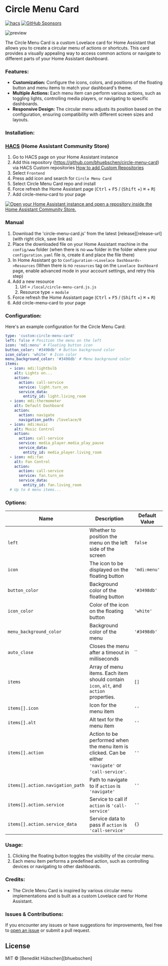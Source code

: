 # Circle Menu Card

[![hacs][hacs-image]][hacs-url]
[![GitHub Sponsors][gh-sponsors-image]][gh-sponsors-url]

![preview]

The Circle Menu Card is a custom Lovelace card for Home Assistant that allows you to create a circular menu of actions or shortcuts. This card provides a visually appealing way to access common actions or navigate to different parts of your Home Assistant dashboard.

### Features:
- **Customization:** Configure the icons, colors, and positions of the floating button and menu items to match your dashboard's theme.
- **Multiple Actions:** Each menu item can perform various actions, such as toggling lights, controlling media players, or navigating to specific dashboards.
- **Responsive Design:** The circular menu adjusts its position based on the configuration, ensuring compatibility with different screen sizes and layouts.

### Installation:

### [HACS](hacs) (Home Assistant Community Store)

1. Go to HACS page on your Home Assistant instance
1. Add this repository (https://github.com/bhuebschen/circle-menu-card) via HACS Custom repositories [How to add Custom Repositories](https://hacs.xyz/docs/faq/custom_repositories/)
1. Select `Frontend`
1. Press add icon and search for `Circle Menu Card`
1. Select Circle Menu Card repo and install
1. Force refresh the Home Assistant page (<kbd>Ctrl</kbd> + <kbd>F5</kbd> / (<kbd>Shift</kbd> +) <kbd>⌘</kbd> + <kbd>R</kbd>)
1. Add circle-menu-card to your page

[![Open your Home Assistant instance and open a repository inside the Home Assistant Community Store.](https://my.home-assistant.io/badges/hacs_repository.svg)](https://my.home-assistant.io/redirect/hacs_repository/?owner=bhuebschen&repository=circle-menu-card&category=plugin)

### Manual

1. Download the 'circle-menu-card.js' from the latest [release][release-url] (with right click, save link as)
1. Place the downloaded file on your Home Assistant machine in the `config/www` folder (when there is no `www` folder in the folder where your `configuration.yaml` file is, create it and place the file there)
1. In Home Assistant go to `Configuration->Lovelace Dashboards->Resources` (When there is no `resources` tag on the `Lovelace Dashboard` page, enable advanced mode in your account settings, and retry this step)
1. Add a new resource
   1. Url = `/local/circle-menu-card.js.js`
   1. Resource type = `module`
1. Force refresh the Home Assistant page (<kbd>Ctrl</kbd> + <kbd>F5</kbd> / (<kbd>Shift</kbd> +) <kbd>⌘</kbd> + <kbd>R</kbd>)
1. Add circle-menu-card to your page

### Configuration:
Here's an example configuration for the Circle Menu Card:

```yaml
type: 'custom:circle-menu-card'
left: false # Position the menu on the left
icon: 'mdi:menu' # Floating button icon
button_color: '#3498db' # Button background color
icon_color: 'white' # Icon color
menu_background_color: '#3498db' # Menu background color
items:
  - icon: mdi:lightbulb
    alt: Lights on...
    action:
      action: call-service
      service: light.turn_on
      service_data:
        entity_id: light.living_room
  - icon: mdi:thermometer
    alt: Default Dashboard
    action:
      action: navigate
      navigation_path: /lovelace/0
  - icon: mdi:music
    alt: Music Control
    action:
      action: call-service
      service: media_player.media_play_pause
      service_data:
        entity_id: media_player.living_room
  - icon: mdi:fan
    alt: Fan Control
    action:
      action: call-service
      service: fan.turn_on
      service_data:
        entity_id: fan.living_room
  # Up to 4 menu items...
```
### Options:

| Name                   | Description                                                                                           | Default Value                |
|------------------------|-------------------------------------------------------------------------------------------------------|------------------------------|
| `left`                 | Whether to position the menu on the left side of the screen                                           | `false`                      |
| `icon`                 | The icon to be displayed on the floating button                                                       | `'mdi:menu'`                 |
| `button_color`         | Background color of the floating button                                                               | `'#3498db'`                  |
| `icon_color`           | Color of the icon on the floating button                                                              | `'white'`                    |
| `menu_background_color`| Background color of the menu                                                                    | `'#3498db'`                     |
| `auto_close`           | Closes the menu after a timeout in milliseconds                                                                    | ``                     |
| `items`                | Array of menu items. Each item should contain `icon`, `alt`, and `action` properties.                  | `[]`                         |
| `items[].icon`         | Icon for the menu item                                                                                | `''`                         |
| `items[].alt`          | Alt text for the menu item                                                                            | `''`                         |
| `items[].action`       | Action to be performed when the menu item is clicked. Can be either `'navigate'` or `'call-service'`.  | `''`                         |
| `items[].action.navigation_path` | Path to navigate to if `action` is `'navigate'`                                                  | `''`                         |
| `items[].action.service`         | Service to call if `action` is `'call-service'`                                                   | `''`                         |
| `items[].action.service_data`    | Service data to pass if `action` is `'call-service'`                                              | `{}`                         |

### Usage:
1. Clicking the floating button toggles the visibility of the circular menu.
2. Each menu item performs a predefined action, such as controlling devices or navigating to other dashboards.

### Credits:
- The Circle Menu Card is inspired by various circular menu implementations and is built as a custom Lovelace card for Home Assistant.

### Issues & Contributions:
If you encounter any issues or have suggestions for improvements, feel free to [open an issue](https://github.com/bhuebschen/circle-menu-card/issues) or submit a pull request.

## License

MIT © [Benedikt Hübschen][bhuebschen]

<!-- Badges -->

[hacs-url]: https://github.com/hacs/integration
[hacs-image]: https://img.shields.io/badge/hacs-custom-orange.svg?style=flat-square
[gh-sponsors-url]: https://github.com/sponsors/bhuebschen
[gh-sponsors-image]: https://img.shields.io/github/sponsors/bhuebschen?style=flat-square

<!-- References -->

[preview]: https://github.com/bhuebschen/circle-menu-card/assets/1864448/c1652338-c48a-4df4-8396-1dcda323d032
[home-assistant]: https://www.home-assistant.io/
[hacs]: https://hacs.xyz
[latest-release]: https://github.com/bhuebschen/circle-menu-card/releases/latest
[ha-scripts]: https://www.home-assistant.io/docs/scripts/
[edit-readme]: https://github.com/bhuebschen/circle-menu-card/edit/master/README.md
